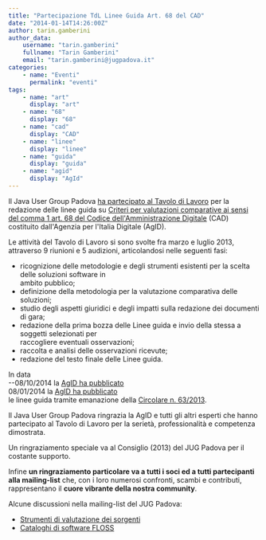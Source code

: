 ```yaml
---
title: "Partecipazione TdL Linee Guida Art. 68 del CAD"
date: "2014-01-14T14:26:00Z"
author: tarin.gamberini
author_data:
    username: "tarin.gamberini"
    fullname: "Tarin Gamberini"
    email: "tarin.gamberini@jugpadova.it"
categories:
    - name: "Eventi"
      permalink: "eventi"
tags:
    - name: "art"
      display: "art"
    - name: "68"
      display: "68"
    - name: "cad"
      display: "CAD"
    - name: "linee"
      display: "linee"
    - name: "guida"
      display: "guida"
    - name: "agid"
      display: "AgId"
---
```


Il Java User Group Padova [ha partecipato al Tavolo di
Lavoro](http://www.taringamberini.com/it/blog/egovernment/tavolo-di-lavoro-linee-guida-art-68-cad/)
per la redazione delle linee guida su [Criteri per valutazioni
comparative ai sensi del comma 1 art. 68 del Codice dell'Amministrazione
Digitale](http://www.agid.gov.it/cad/analisi-comparativa-soluzioni)
(CAD) costituito dall'Agenzia per l'Italia Digitale (AgID).

Le attività del Tavolo di Lavoro si sono svolte fra marzo e luglio 2013,
attraverso 9 riunioni e 5 audizioni, articolandosi nelle seguenti fasi:

-   ricognizione delle metodologie e degli strumenti esistenti per la
    scelta delle soluzioni software in\
    ambito pubblico;
-   definizione della metodologia per la valutazione comparativa delle
    soluzioni;
-   studio degli aspetti giuridici e degli impatti sulla redazione dei
    documenti di gara;
-   redazione della prima bozza delle Linee guida e invio della stessa a
    soggetti selezionati per\
    raccogliere eventuali osservazioni;
-   raccolta e analisi delle osservazioni ricevute;
-   redazione del testo finale delle Linee guida.

In data\
--08/10/2014 la [AgID ha
pubblicato](http://www.agid.gov.it/notizie/riuso-valutazione-comparativa-online-la-circolare-)\
08/01/2014 la [AgID ha
pubblicato](http://www.agid.gov.it/notizie/2014/01/08/riuso-valutazione-comparativa-online-la-circolare)\
le linee guida tramite emanazione della [Circolare n.
63/2013](http://www.agid.gov.it/sites/default/files/linee_guida/circolare_agid_63-2013_linee_guida_art_68_del_cad_ver_13_b.pdf).

Il Java User Group Padova ringrazia la AgID e tutti gli altri esperti
che hanno partecipato al Tavolo di Lavoro per la serietà,
professionalità e competenza dimostrata.

Un ringraziamento speciale va al Consiglio (2013) del JUG Padova per il
costante supporto.

Infine **un ringraziamento particolare va a tutti i soci ed a tutti
partecipanti alla mailing-list** che, con i loro numerosi confronti,
scambi e contributi, rappresentano il **cuore vibrante della nostra
community**.

Alcune discussioni nella mailing-list del JUG Padova:

-   [Strumenti di valutazione dei
    sorgenti](https://groups.google.com/forum/#!topic/jugpadova/DYQdcj9xMhI)
-   [Cataloghi di software
    FLOSS](https://groups.google.com/forum/#!searchin/jugpadova/floss/jugpadova/od4GuoH_kA8/Lb-cyPuRozMJ)
